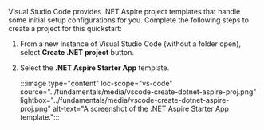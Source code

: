 Visual Studio Code provides .NET Aspire project templates that handle some initial setup configurations for you. Complete the following steps to create a project for this quickstart:

1. From a new instance of Visual Studio Code (without a folder open), select **Create .NET project** button.
1. Select the **.NET Aspire Starter App** template.

    :::image type="content" loc-scope="vs-code" source="../fundamentals/media/vscode-create-dotnet-aspire-proj.png" lightbox="../fundamentals/media/vscode-create-dotnet-aspire-proj.png" alt-text="A screenshot of the .NET Aspire Starter App template.":::

